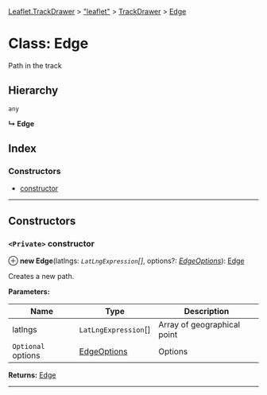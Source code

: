 [Leaflet.TrackDrawer](../README.md) > ["leaflet"](../modules/_leaflet_.md) > [TrackDrawer](../modules/_leaflet_.trackdrawer.md) > [Edge](../classes/_leaflet_.trackdrawer.edge.md)

# Class: Edge

Path in the track

## Hierarchy

 `any`

**↳ Edge**

## Index

### Constructors

* [constructor](_leaflet_.trackdrawer.edge.md#constructor)

---

## Constructors

<a id="constructor"></a>

### `<Private>` constructor

⊕ **new Edge**(latlngs: *`LatLngExpression`[]*, options?: *[EdgeOptions](../interfaces/_leaflet_.trackdrawer.edgeoptions.md)*): [Edge](_leaflet_.trackdrawer.edge.md)

Creates a new path.

**Parameters:**

| Name | Type | Description |
| ------ | ------ | ------ |
| latlngs | `LatLngExpression`[] |  Array of geographical point |
| `Optional` options | [EdgeOptions](../interfaces/_leaflet_.trackdrawer.edgeoptions.md) |  Options |

**Returns:** [Edge](_leaflet_.trackdrawer.edge.md)

___

